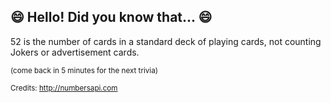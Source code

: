 ## 😄 Hello! Did you know that... 😄
52 is the number of cards in a standard deck of playing cards, not counting Jokers or advertisement cards.

<sup>(come back in 5 minutes for the next trivia)</sup>


<sup>Credits: http://numbersapi.com</sup>
